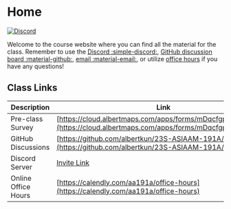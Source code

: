 # Home

[![Discord](https://img.shields.io/discord/1075907593698017333?label=&logo=discord&logoColor=ffffff&color=7389D8&labelColor=6A7EC2)](https://discord.gg/awktuEcAqW)

Welcome to the course website where you can find all the material for the class. Remember to use the [Discord :simple-discord:](https://discord.gg/awktuEcAqW), [GitHub discussion board :material-github:](https://github.com/albertkun/23S-ASIAAM-191A/discussions/), [email :material-email:](mailto:albertkun@oarc.ucla.edu), or utilize [office hours](https://albertkun.github.io/23S-ASIAAM-191A/syllabus/#office-hours) if you have any questions!

## Class Links

Description|Link
--|--
Pre-class Survey | [https://cloud.albertmaps.com/apps/forms/mDqcfgpGimwpC4Ap](https://cloud.albertmaps.com/apps/forms/mDqcfgpGimwpC4Ap)
GitHub Discussions|[https://github.com/albertkun/23S-ASIAAM-191A/discussions](https://github.com/albertkun/23S-ASIAAM-191A/discussions)
Discord Server|[Invite Link](https://discord.gg/awktuEcAqW)
Online Office Hours|[https://calendly.com/aa191a/office-hours](https://calendly.com/aa191a/office-hours)
